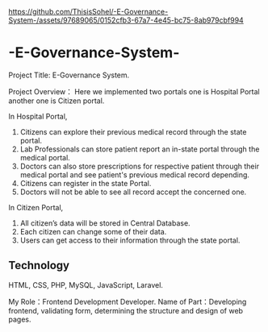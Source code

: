 https://github.com/ThisisSohel/-E-Governance-System-/assets/97689065/0152cfb3-67a7-4e45-bc75-8ab979cbf994
# -E-Governance-System-

Project Title: E-Governance System.

Project Overview： Here we implemented two 
portals one is Hospital Portal another one is Citizen 
portal. 

In Hospital Portal,
1. Citizens can explore their previous medical 
record through the state portal.
2. Lab Professionals can store patient report 
an in-state portal through the medical portal.
3. Doctors can also store prescriptions for 
respective patient through their medical 
portal and see patient's previous medical 
record depending.
4. Citizens can register in the state Portal.
5. Doctors will not be able to see all record 
accept the concerned one.

In Citizen Portal,
1. All citizen’s data will be stored in Central 
Database.
2. Each citizen can change some of their 
data.
3. Users can get access to their information 
through the state portal.

Technology
----------
HTML, CSS, PHP, 
MySQL, 
JavaScript, 
Laravel.

My Role：Frontend 
Development Developer.
Name of Part：Developing 
frontend, validating form, 
determining the structure 
and design of web pages.
